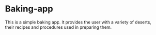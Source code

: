# Baking-app
This is a simple baking app. It provides the user with a variety of deserts, their recipes and procedures used in preparing them.
